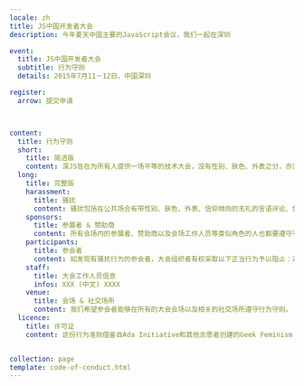 ```yaml
---
locale: zh
title: JS中国开发者大会
description: 今年夏天中国主要的JavaScript会议，我们一起在深圳

event:
  title: JS中国开发者大会
  subtitle: 行为守则
  details: 2015年7月11－12日，中国深圳

register:
  arrow: 提交申请



content:
  title: 行为守则
  short: 
    title: 简洁版
    content: 深JS旨在为所有人提供一场平等的技术大会，没有性别、肤色、外表之分，亦没有种族信仰之别。大会不允许参会者有任何形式的和大会宗旨相悖的行为。会场包括演讲过程中不允许有任何骚扰到他人的言语攻击或者照片。参会者一旦被发现此类行为，将被逐出大会现场，概不退还参会费用。
  long:
    title: 完整版
    harassment:
      title: 骚扰
      content: 骚扰包括在公共场合有带性别、肤色、外表、信仰倾向的无礼的言语评论、色情图片、故意恐吓、盯梢、跟踪、骚扰摄影或者录音、持续性地打断演讲者、不恰当的身体接触以及不受欢迎的性倾向。参会者必须遵守大会守则，不出现上述行为。
    sponsors:
      title: 参展者 & 赞助商
      content: 所有会场内的参展者、赞助商以及会场工作人员等类似角色的人也都要遵守不能有骚扰他人行为的政策。特别要注意，参展者不应当使用任何带有性色彩的图片和行为。工作人员（包括志愿者)也不应当穿戴任何有性色彩的服饰/制服等。
    participants:
      title: 参会者
      content: 如发现有骚扰行为的参会者，大会组织者有权采取以下正当行为予以阻止：对其进行警告、将其逐出会场，并不退还参会费用。如果你被人骚扰或者发现有人被骚扰了，请及时联系我们的工作人员大会工作人员都穿戴有统一的T恤衫和证件。大会工作人员也会很乐意帮助参会者联系酒店/会场安保人员、当地警察，阻止这类行为。为参会者提供一个安全的环境。希望你对此能够引起足够的注意。
    staff: 
      title: 大会工作人员信息
      infos: XXX (中文) XXXX
    venue:
      title: 会场 & 社交场所
      content: 我们希望参会者能够在所有的大会会场以及相关的社交场所遵守行为守则。
  licence:
    title: 许可证
    content: 这份行为准则借鉴自Ada Initiative和其他志愿者创建的Geek Feminism wiki示例政策，遵守Creative Commons Zero许可证。


collection: page
template: code-of-conduct.html
---
```

